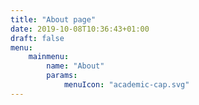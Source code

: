 ```yaml
---
title: "About page"
date: 2019-10-08T10:36:43+01:00
draft: false
menu:
    mainmenu:
        name: "About"
        params:
            menuIcon: "academic-cap.svg"
---
```

 